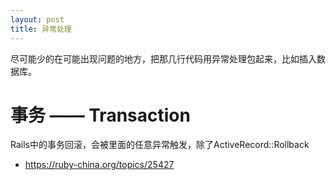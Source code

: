 ```yaml
---
layout: post
title: 异常处理
---
```



尽可能少的在可能出现问题的地方，把那几行代码用异常处理包起来，比如插入数据库。


# 事务 —— Transaction
Rails中的事务回滚，会被里面的任意异常触发，除了ActiveRecord::Rollback

* https://ruby-china.org/topics/25427
